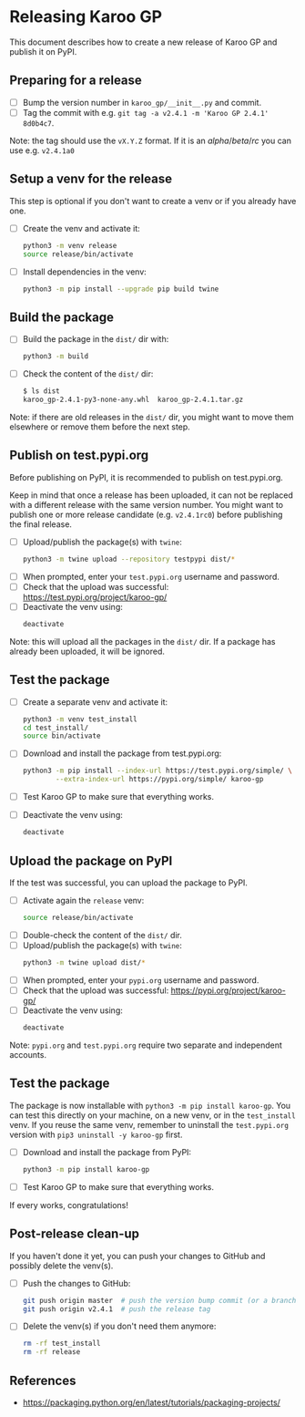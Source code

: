# Releasing Karoo GP

This document describes how to create a new release of Karoo GP and
publish it on PyPI.


## Preparing for a release

- [ ] Bump the version number in `karoo_gp/__init__.py` and commit.
- [ ] Tag the commit with e.g. `git tag -a v2.4.1 -m 'Karoo GP 2.4.1' 8d0b4c7`.

Note: the tag should use the `vX.Y.Z` format.  If it is an *alpha*/*beta*/*rc*
you can use e.g. `v2.4.1a0`


## Setup a venv for the release

This step is optional if you don't want to create a venv or if you
already have one.

- [ ] Create the venv and activate it:
  ```sh
  python3 -m venv release
  source release/bin/activate
  ```

- [ ] Install dependencies in the venv:
  ```sh
  python3 -m pip install --upgrade pip build twine
  ```

## Build the package

- [ ] Build the package in the `dist/` dir with:
  ```sh
  python3 -m build
  ```
- [ ] Check the content of the `dist/` dir:
  ```sh
  $ ls dist
  karoo_gp-2.4.1-py3-none-any.whl  karoo_gp-2.4.1.tar.gz
  ```

Note: if there are old releases in the `dist/` dir, you might want to
move them elsewhere or remove them before the next step.


## Publish on test.pypi.org

Before publishing on PyPI, it is recommended to publish on test.pypi.org.

Keep in mind that once a release has been uploaded, it can not be
replaced with a different release with the same version number.
You might want to publish one or more release candidate (e.g.
`v2.4.1rc0`) before publishing the final release.

- [ ] Upload/publish the package(s) with `twine`:
  ```sh
  python3 -m twine upload --repository testpypi dist/*
  ```
- [ ] When prompted, enter your `test.pypi.org` username and password.
- [ ] Check that the upload was successful: https://test.pypi.org/project/karoo-gp/
- [ ] Deactivate the venv using:
  ```sh
  deactivate
  ```

Note: this will upload all the packages in the `dist/` dir.  If a
package has already been uploaded, it will be ignored.


## Test the package

- [ ] Create a separate venv and activate it:
  ```sh
  python3 -m venv test_install
  cd test_install/
  source bin/activate
  ```
- [ ] Download and install the package from test.pypi.org:
  ```sh
  python3 -m pip install --index-url https://test.pypi.org/simple/ \
          --extra-index-url https://pypi.org/simple/ karoo-gp
  ```
- [ ] Test Karoo GP to make sure that everything works.
- [ ] Deactivate the venv using:
  ```sh
  deactivate
  ```


## Upload the package on PyPI

If the test was successful, you can upload the package to PyPI.

- [ ] Activate again the `release` venv:
  ```sh
  source release/bin/activate
  ```
- [ ] Double-check the content of the `dist/` dir.
- [ ] Upload/publish the package(s) with `twine`:
  ```sh
  python3 -m twine upload dist/*
  ```
- [ ] When prompted, enter your `pypi.org` username and password.
- [ ] Check that the upload was successful: https://pypi.org/project/karoo-gp/
- [ ] Deactivate the venv using:
  ```sh
  deactivate
  ```

Note: `pypi.org` and `test.pypi.org` require two separate and
independent accounts.


## Test the package

The package is now installable with `python3 -m pip install karoo-gp`.
You can test this directly on your machine, on a new venv, or in the
`test_install` venv.  If you reuse the same venv, remember to uninstall
the `test.pypi.org` version with `pip3 uninstall -y karoo-gp` first.

- [ ] Download and install the package from PyPI:
  ```sh
  python3 -m pip install karoo-gp
  ```
- [ ] Test Karoo GP to make sure that everything works.

If every works, congratulations!


## Post-release clean-up

If you haven't done it yet, you can push your changes to GitHub and
possibly delete the venv(s).

- [ ] Push the changes to GitHub:
  ```sh
  git push origin master  # push the version bump commit (or a branch)
  git push origin v2.4.1  # push the release tag
  ```
- [ ] Delete the venv(s) if you don't need them anymore:
  ```sh
  rm -rf test_install
  rm -rf release
  ```


## References

* https://packaging.python.org/en/latest/tutorials/packaging-projects/
